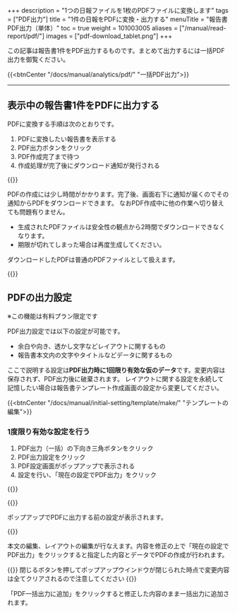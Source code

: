 +++
description = "1つの日報ファイルを1枚のPDFファイルに変換します"
tags = ["PDF出力"]
title = "1件の日報をPDFに変換・出力する"
menuTitle = "報告書PDF出力（単体）"
toc = true
weight = 101003005
aliases = ["/manual/read-report/pdf/"]
images = ["pdf-download_tablet.png"]
+++

この記事は報告書1件をPDF出力するものです。まとめて出力するには一括PDF出力を御覧ください。

{{<btnCenter "/docs/manual/analytics/pdf/" "一括PDF出力">}}

---

## 表示中の報告書1件をPDFに出力する

PDFに変換する手順は次のとおりです。

1. PDFに変換したい報告書を表示する
1. PDF出力ボタンをクリック
1. PDF作成完了まで待つ
1. 作成処理が完了後にダウンロード通知が発行される

{{<appscreen filename="report-to-pdf" title="1件の日報をPDFに変換してダウンロード">}}

PDFの作成には少し時間がかかります。完了後、画面右下に通知が届くのでその通知からPDFをダウンロードできます。
なおPDF作成中に他の作業へ切り替えても問題有りません。

- 生成されたPDFファイルは安全性の観点から2時間でダウンロードできなくなります。
- 期限が切れてしまった場合は再度生成してください。

ダウンロードしたPDFは普通のPDFファイルとして扱えます。

{{<appscreen filename="pdf-download" title="PDFの日報をダウンロードしてブラウザで表示">}}


## PDFの出力設定

※この機能は有料プラン限定です  

PDF出力設定では以下の設定が可能です。

- 余白や向き、透かし文字などレイアウトに関するもの
- 報告書本文内の文字やタイトルなどデータに関するもの

ここで説明する設定は**PDF出力時に1回限り有効な仮のデータ**です。変更内容は保存されず、PDF出力後に破棄されます。
レイアウトに関する設定を永続して記憶したい場合は報告書テンプレート作成画面の設定から変更してください。

{{<btnCenter "/docs/manual/initial-setting/template/make/" "テンプレートの編集">}}

### 1度限り有効な設定を行う

1. PDF出力（一括）の下向き三角ボタンをクリック
1. PDF出力設定をクリック
1. PDF設定画面がポップアップで表示される
1. 設定を行い、「現在の設定でPDF出力」をクリック

{{<appscreen filename="pdf-option" title="PDF出力前に誤字脱字の修正やレイアウトの変更ができます。ただしこれらの設定は保存できません">}}

{{<nextArrow>}}

ポップアップでPDFに出力する前の設定が表示されます。

{{<appscreen filename="pdf-setting" title="PDF出力前の編集画面はポップアップで表示されます。修正後に「現在の設定でPDF出力」をクリックしてPDFを作成します">}}

本文の編集、レイアウトの編集が行なえます。内容を修正の上で「現在の設定でPDF出力」をクリックすると指定した内容とデータでPDFの作成が行われます。

{{<alice pos="right" icon="here">}}
閉じるボタンを押してポップアップウインドウが閉じられた時点で変更内容は全てクリアされるので注意してください
{{</alice>}}

「PDF一括出力に追加」をクリックすると修正した内容のまま一括出力に追加されます。
